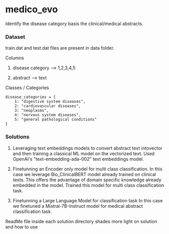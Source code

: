 # medico_evo
Identify the disease category basis the clinical/medical abstracts.

### Dataset
train.dat and test.dat files are present in data folder.

Columns
1. disease category --> 1,2,3,4,5

2. abstract --> text


Classes / Categories
```
disease_categories = {
    1: "digestive system diseases",
    2: "cardiovascular diseases",
    3: "neoplasms",
    4: "nervous system diseases",
    5: "general pathological conditions"
}
```


### Solutions

1. Leveraging text embeddings models to convert abstract text intovector and then training a classical ML model on the vectorized text.
   Used OpenAI's "text-embedding-ada-002" text embeddings model.

2. Finetunning an Encoder only model for multi class classification.
   In this case we leverage Bio_ClinicalBERT  model already trained on clinical texts.
   This offers the advantage of domain specific knowledge already embedded in the model.
   Trained this model for multi class classification task.

3. Finetunning a Large Language Model for classification task
   In this case we finetuned a Mistral-7B-Instruct model for medical abstract classification task.

ReadMe file inside each solution directory shades more light on solution and how to use
   


